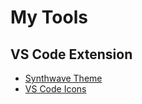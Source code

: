 # My Tools

## VS Code Extension
- [Synthwave Theme](https://github.com/robb0wen/synthwave-vscode)
- [VS Code Icons](https://github.com/vscode-icons/vscode-icons)